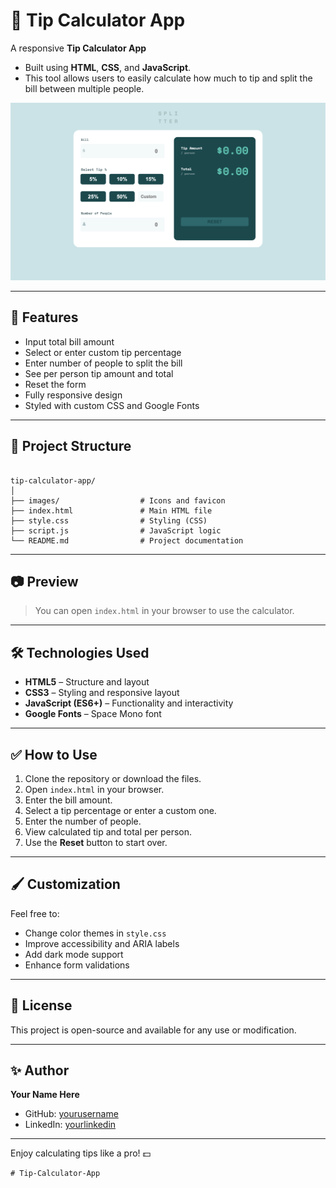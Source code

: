 
# 💸 Tip Calculator App

A responsive **Tip Calculator App**
- Built using **HTML**, **CSS**, and **JavaScript**.
- This tool allows users to easily calculate how much to tip and split the bill between multiple people.

![Tip Calculator App Screenshot](./images/screenshot.png)

---

## 🚀 Features

- Input total bill amount
- Select or enter custom tip percentage
- Enter number of people to split the bill
- See per person tip amount and total
- Reset the form
- Fully responsive design
- Styled with custom CSS and Google Fonts

---

## 📁 Project Structure

```

tip-calculator-app/
│
├── images/                  # Icons and favicon
├── index.html               # Main HTML file
├── style.css                # Styling (CSS)
├── script.js                # JavaScript logic
└── README.md                # Project documentation

```

---

## 📷 Preview

> You can open `index.html` in your browser to use the calculator.

---

## 🛠️ Technologies Used

- **HTML5** – Structure and layout
- **CSS3** – Styling and responsive layout
- **JavaScript (ES6+)** – Functionality and interactivity
- **Google Fonts** – Space Mono font

---

## ✅ How to Use

1. Clone the repository or download the files.
2. Open `index.html` in your browser.
3. Enter the bill amount.
4. Select a tip percentage or enter a custom one.
5. Enter the number of people.
6. View calculated tip and total per person.
7. Use the **Reset** button to start over.

---

## 🖌️ Customization

Feel free to:

- Change color themes in `style.css`
- Improve accessibility and ARIA labels
- Add dark mode support
- Enhance form validations

---

## 📄 License

This project is open-source and available for any use or modification.

---

## ✨ Author

**Your Name Here**

- GitHub: [yourusername](https://github.com/yourusername)
- LinkedIn: [yourlinkedin](https://linkedin.com/in/yourlinkedin)

---

Enjoy calculating tips like a pro! 💵
```
# Tip-Calculator-App
